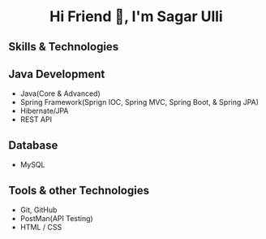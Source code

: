 ## <h1 align="center">Hi Friend 👋, I'm Sagar Ulli</h1>

## Skills & Technologies

## Java Development
- Java(Core & Advanced)
- Spring Framework(Sprign IOC, Spring MVC, Spring Boot, & Spring JPA)
- Hibernate/JPA
- REST API

## Database
- MySQL

## Tools & other Technologies
- Git, GitHub
- PostMan(API Testing)
- HTML / CSS
